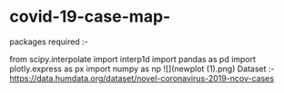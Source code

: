 # covid-19-case-map-

packages required :-

from scipy.interpolate import interp1d
import pandas as pd 
import plotly.express as px
import numpy as np 
![](newplot (1).png)
Dataset :-
https://data.humdata.org/dataset/novel-coronavirus-2019-ncov-cases

